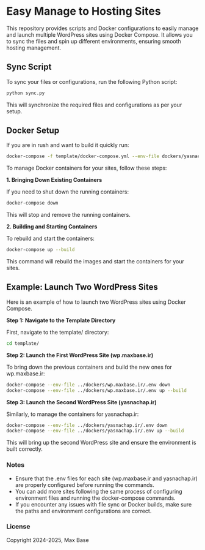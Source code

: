 # Easy Manage to Hosting Sites

This repository provides scripts and Docker configurations to easily manage and launch multiple WordPress sites using Docker Compose. It allows you to sync the files and spin up different environments, ensuring smooth hosting management.

## Sync Script

To sync your files or configurations, run the following Python script:

```bash
python sync.py
```

This will synchronize the required files and configurations as per your setup.

## Docker Setup

If you are in rush and want to build it quickly run:

```bash
docker-compose -f template/docker-compose.yml --env-file dockers/yasnachap.ir/.env build --parallel
```

To manage Docker containers for your sites, follow these steps:

**1. Bringing Down Existing Containers**

If you need to shut down the running containers:

```bash
docker-compose down
```

This will stop and remove the running containers.

**2. Building and Starting Containers**

To rebuild and start the containers:

```bash
docker-compose up --build
```

This command will rebuild the images and start the containers for your sites.

## Example: Launch Two WordPress Sites

Here is an example of how to launch two WordPress sites using Docker Compose.

**Step 1: Navigate to the Template Directory**

First, navigate to the template/ directory:

```bash
cd template/
```

**Step 2: Launch the First WordPress Site (wp.maxbase.ir)**

To bring down the previous containers and build the new ones for wp.maxbase.ir:

```bash
docker-compose --env-file ../dockers/wp.maxbase.ir/.env down
docker-compose --env-file ../dockers/wp.maxbase.ir/.env up --build
```

**Step 3: Launch the Second WordPress Site (yasnachap.ir)**

Similarly, to manage the containers for yasnachap.ir:

```bash
docker-compose --env-file ../dockers/yasnachap.ir/.env down
docker-compose --env-file ../dockers/yasnachap.ir/.env up --build
```

This will bring up the second WordPress site and ensure the environment is built correctly.

### Notes

- Ensure that the .env files for each site (wp.maxbase.ir and yasnachap.ir) are properly configured before running the commands.
- You can add more sites following the same process of configuring environment files and running the docker-compose commands.
- If you encounter any issues with file sync or Docker builds, make sure the paths and environment configurations are correct.

### License

Copyright 2024-2025, Max Base

